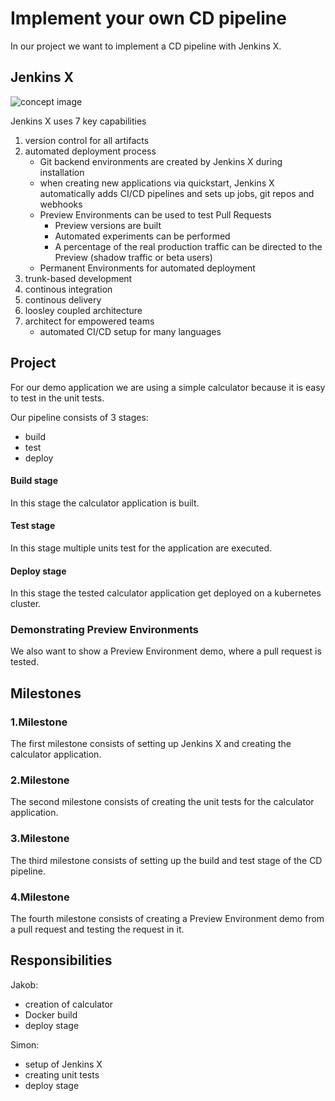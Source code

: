 # Implement your own CD pipeline
In our project we want to implement a CD pipeline with Jenkins X. 
## Jenkins X
![concept image](https://jenkins-x.io/images/jx-arch.png)

Jenkins X uses 7 key capabilities
1. version control for all artifacts
2. automated deployment process
    - Git backend environments are created by Jenkins X during installation
    - when creating new applications via quickstart, Jenkins X automatically adds CI/CD pipelines and sets up jobs, git repos and webhooks
    - Preview Environments can be used to test Pull Requests
      - Preview versions are built
      - Automated experiments can be performed
      - A percentage of the real production traffic can be directed to the Preview (shadow traffic or beta users)
    - Permanent Environments for automated deployment
3. trunk-based development
4. continous integration
5. continous delivery
6. loosley coupled architecture
7. architect for empowered teams
    - automated CI/CD setup for many languages

## Project
For our demo application we are using a simple calculator because it is easy to test in the unit tests.

Our pipeline consists of 3 stages:
- build
- test
- deploy

#### Build stage
In this stage the calculator application is built.
#### Test stage
In this stage multiple units test for the application are executed.
#### Deploy stage
In this stage the tested calculator application get deployed on a kubernetes cluster.


### Demonstrating Preview Environments
We also want to show a Preview Environment demo, where a pull request is tested. 

## Milestones
### 1.Milestone
The first milestone consists of setting up Jenkins X and creating the calculator application.
### 2.Milestone
The second milestone consists of creating the unit tests for the calculator application.
### 3.Milestone
The third milestone consists of setting up the build and test stage of the CD pipeline.
### 4.Milestone
The fourth milestone consists of creating a Preview Environment demo from a pull request and testing the request in it.

## Responsibilities
Jakob:
- creation of calculator
- Docker build
- deploy stage

Simon:
- setup of Jenkins X
- creating unit tests
- deploy stage
